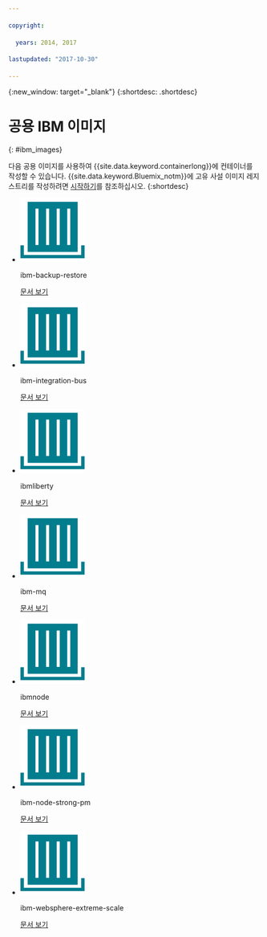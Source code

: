 ```yaml
---

copyright:

  years: 2014, 2017

lastupdated: "2017-10-30"

---
```


{:new_window: target="_blank"}
{:shortdesc: .shortdesc}

# 공용 IBM 이미지
{: #ibm_images}

다음 공용 이미지를 사용하여 {{site.data.keyword.containerlong}}에 컨테이너를 작성할 수 있습니다. {{site.data.keyword.Bluemix_notm}}에 고유 사설 이미지 레지스트리를 작성하려면 [시작하기](/docs/services/Registry/index.html)를 참조하십시오.
{:shortdesc}


<ul class="runtimeIconList">
<li>
<p class="runtimeIcon"><img src="images/container-image_ibm.svg" alt="ibm-backup-restore 이미지에 대한 자세한 정보는 문서를 확인하십시오."></p>
<p class="runtimeTitle">ibm-backup-restore</p>
<p class="runtimeLink"><a format="html" href="/docs/services/RegistryImages/ibm-backup-restore/index.html" scope="peer" title="ibm-backup-restore 이미지에 대한 자세한 정보는 문서를 참조하십시오.">문서 보기</a></p>
</li>

<li>
<p class="runtimeIcon"><img src="images/container-image_ibm.svg" alt="통합 솔루션을 작성하고 나면 ibm-integration-bus 이미지를 사용하여 {{site.data.keyword.Bluemix_notm}}에 단일 컨테이너를 프로비저닝할 수 있습니다. 웹 UI 또는 터미널을 사용하여 통합 솔루션을 이 컨테이너에 배치할 수 있습니다."></p>
<p class="runtimeTitle">ibm-integration-bus</p>
<p class="runtimeLink"><a format="html" href="/docs/services/RegistryImages/ibm-integration-bus/index.html" scope="peer" title="통합 솔루션을 작성한 다음 ibm-integration-bus 이미지를 사용하여 {{site.data.keyword.Bluemix_notm}}에 단일 컨테이너를 프로비저닝할 수 있습니다. 웹 UI 또는 터미널을 사용하여 통합 솔루션을 이 컨테이너에 배치할 수 있습니다.">문서 보기</a></p>
</li>

<li>
<p class="runtimeIcon"><img src="images/container-image_ibm.svg" alt="IBM WebSphere Application Server Liberty 컨테이너에서 Java를 기반으로 고유 이미지를 작성하고 고유 WAR, EAR 또는 OSGi 앱을 배치하기 위해 ibmliberty 이미지를 상위로 사용할 수 있습니다."></p>
<p class="runtimeTitle">ibmliberty</p>
<p class="runtimeLink"><a format="html" href="/docs/services/RegistryImages/ibmliberty/index.html" scope="peer" title="IBM WebSphere Application Server Liberty 컨테이너에서 Java를 기반으로 고유 이미지를 작성하고 고유 WAR, EAR 또는 OSGi 앱을 배치하기 위해 ibmliberty 이미지를 상위로 사용할 수 있습니다.">문서 보기</a></p>
</li>

<li>
<p class="runtimeIcon"><img src="images/container-image_ibm.svg" alt="ibm-mq 이미지에 대한 자세한 정보는 문서를 확인하십시오."></p>
<p class="runtimeTitle">ibm-mq</p>
<p class="runtimeLink"><a format="html" href="/docs/services/RegistryImages/ibm-mq/index.html" scope="peer" title="ibm-mq 이미지에 대한 자세한 정보는 문서를 참조하십시오.">문서 보기</a></p>
</li>

<li>
<p class="runtimeIcon"><img src="images/container-image_ibm.svg" alt="IBM Node(ibmnode) 이미지를 상위로 사용하여 고유 Node.js 앱 코드로 고유 이미지를 빌드하십시오."></p>
<p class="runtimeTitle">ibmnode</p>
<p class="runtimeLink"><a format="html" href="/docs/services/RegistryImages/ibmnode/index.html" scope="peer" title="IBM Node(ibmnode) 이미지를 상위로 사용하여 고유 Node.js 앱 코드로 고유 이미지를 빌드하십시오.">문서 보기</a></p>
</li>

<li>
<p class="runtimeIcon"><img src="images/container-image_ibm.svg" alt="Strongloop Process Manager를 사용하면 원격 시스템에 구현된 {{site.data.keyword.cloud_notm}}에서 Node.js 앱을 배치, 관리 및 모니터할 수 있습니다."></p>
<p class="runtimeTitle">ibm-node-strong-pm</p>
<p class="runtimeLink"><a format="html" href="/docs/services/RegistryImages/ibm-node-strong-pm/index.html" scope="peer" title="Strongloop Process Manager를 사용하면 원격 시스템에 구현된 {{site.data.keyword.cloud_notm}}에서 Node.js 앱을 배치, 관리 및 모니터할 수 있습니다.">문서 보기</a></p>
</li>

<li>
<p class="runtimeIcon"><img src="images/container-image_ibm.svg" alt="Liberty {{site.data.keyword.cloud_notm}} 클라이언트 애플리케이션에서 캐싱 서버에 연결하여 단순, 세션 및 dynacache와 같은 분산 캐싱 유스 케이스를 실행하기 위해 eXtremeScale 분산 캐싱 서버를 구축하려면 ibm-websphere-extreme-scale 이미지를 사용할 수 있습니다."></p>
<p class="runtimeTitle">ibm-websphere-extreme-scale</p>
<p class="runtimeLink"><a format="html" href="/docs/services/RegistryImages/ibm-websphere-extreme-scale/index.html" scope="peer" title="{{site.data.keyword.Bluemix_notm}} 클라이언트 애플리케이션에서 캐싱 서버에 연결하여 단순, 세션 및 dynacache와 같은 분산 캐싱 유스 케이스를 실행하기 위해 eXtremeScale 분산 캐싱 서버를 구축하려면 ibm-websphere-extreme-scale 이미지를 사용할 수 있습니다.">문서 보기</a></p>
</li></ul>
